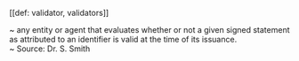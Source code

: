 [[def: validator, validators]]

~ any entity or agent that evaluates whether or not a given signed statement as attributed to an identifier is valid at the time of its issuance.  
~ Source: Dr. S. Smith